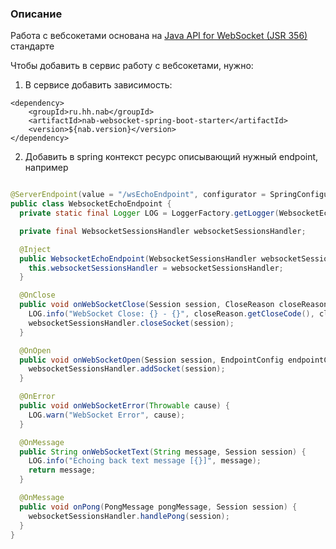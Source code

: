 ### Описание 

Работа с вебсокетами основана на [Java API for WebSocket (JSR 356)](https://docs.oracle.com/javaee/7/tutorial/websocket.htm) стандарте

Чтобы добавить в сервис работу с вебсокетами, нужно:

1) В сервисе добавить зависимость:

```
<dependency>
    <groupId>ru.hh.nab</groupId>
    <artifactId>nab-websocket-spring-boot-starter</artifactId>
    <version>${nab.version}</version>
</dependency>
```

2) Добавить в spring контекст ресурс описывающий нужный endpoint, например

```java

@ServerEndpoint(value = "/wsEchoEndpoint", configurator = SpringConfigurator.class)
public class WebsocketEchoEndpoint {
  private static final Logger LOG = LoggerFactory.getLogger(WebsocketEchoEndpoint.class);

  private final WebsocketSessionsHandler websocketSessionsHandler;

  @Inject
  public WebsocketEchoEndpoint(WebsocketSessionsHandler websocketSessionsHandler) {
    this.websocketSessionsHandler = websocketSessionsHandler;
  }

  @OnClose
  public void onWebSocketClose(Session session, CloseReason closeReason) {
    LOG.info("WebSocket Close: {} - {}", closeReason.getCloseCode(), closeReason.getReasonPhrase());
    websocketSessionsHandler.closeSocket(session);
  }

  @OnOpen
  public void onWebSocketOpen(Session session, EndpointConfig endpointConfig) {
    websocketSessionsHandler.addSocket(session);
  }

  @OnError
  public void onWebSocketError(Throwable cause) {
    LOG.warn("WebSocket Error", cause);
  }

  @OnMessage
  public String onWebSocketText(String message, Session session) {
    LOG.info("Echoing back text message [{}]", message);
    return message;
  }

  @OnMessage
  public void onPong(PongMessage pongMessage, Session session) {
    websocketSessionsHandler.handlePong(session);
  }
}
```